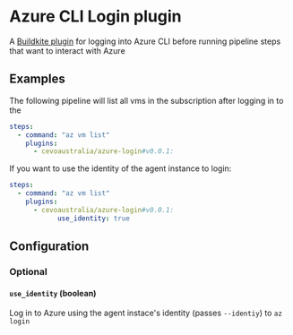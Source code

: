 # Azure CLI Login plugin

A [Buildkite plugin](https://buildkite.com/docs/agent/v3/plugins) for logging into Azure CLI before running pipeline steps that want to interact with Azure

## Examples

The following pipeline will list all vms in the subscription after logging in to the 

```yml
steps:
  - command: "az vm list"
    plugins:
      - cevoaustralia/azure-login#v0.0.1:
```

If you want to use the identity of the agent instance to login:

```yml
steps:
  - command: "az vm list"
    plugins:
      - cevoaustralia/azure-login#v0.0.1:
            use_identity: true
```

## Configuration

### Optional

#### `use_identity` (boolean)

Log in to Azure using the agent instace's identity (passes `--identiy`) to `az login`